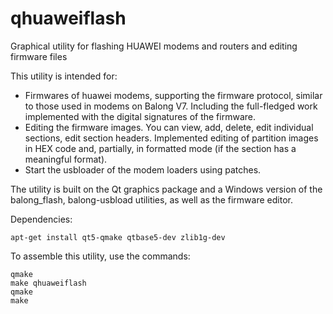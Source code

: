 # qhuaweiflash
Graphical utility for flashing HUAWEI modems and routers and editing firmware files

This utility is intended for:

   - Firmwares of huawei modems, supporting the firmware protocol, similar to those used in modems on Balong V7. Including the full-fledged work implemented with the digital signatures of the firmware.
   - Editing the firmware images. You can view, add, delete, edit individual sections, edit section headers. Implemented editing of partition images in HEX code and, partially, in formatted mode (if the section has a meaningful format).
   - Start the usbloader of the modem loaders using patches.

The utility is built on the Qt graphics package and a Windows version of the balong_flash, balong-usbload utilities, as well as the firmware editor.

Dependencies:

    apt-get install qt5-qmake qtbase5-dev zlib1g-dev

To assemble this utility, use the commands:

    qmake 
    make qhuaweiflash 
    qmake 
    make 
